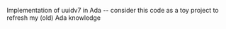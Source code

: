 Implementation of uuidv7 in Ada -- consider this code as a toy project to refresh my (old) Ada knowledge
